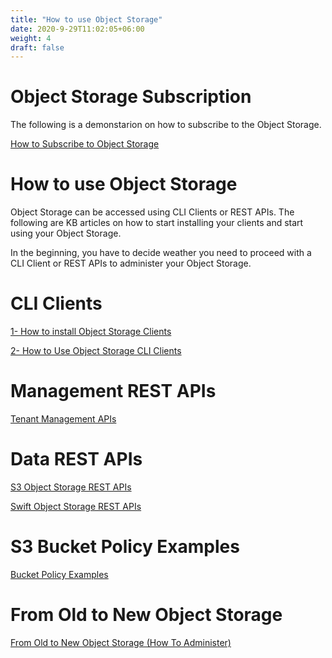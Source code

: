 ```yaml
---
title: "How to use Object Storage"
date: 2020-9-29T11:02:05+06:00
weight: 4
draft: false
---
```


# Object Storage Subscription

The following is a demonstarion on how to subscribe to the Object Storage.

[How to Subscribe to Object Storage](https://kb.bluvalt.com/kb/object-storage-subscription)

# How to use Object Storage

Object Storage can be accessed using CLI Clients or REST APIs. The following are KB articles on how to start installing your clients and start using your Object Storage.

In the beginning, you have to decide weather you need to proceed with a CLI Client or REST APIs to administer your Object Storage.

# CLI Clients

[1- How to install Object Storage Clients](https://kb.bluvalt.com/kb/object-storage-client)

[2- How to Use Object Storage CLI Clients](https://kb.bluvalt.com/kb/object-storage-cli)

# Management REST APIs

[Tenant Management APIs](https://kb.bluvalt.com/kb/mgmt-apis)

# Data REST APIs

[S3 Object Storage REST APIs](https://kb.bluvalt.com/kb/s3-apis)

[Swift Object Storage REST APIs](https://kb.bluvalt.com/kb/swift-apis)

# S3 Bucket Policy Examples

[Bucket Policy Examples](https://kb.bluvalt.com/kb/policy-examples)

# From Old to New Object Storage

[From Old to New Object Storage (How To Administer)](https://kb.bluvalt.com/kb/old-to-new-object-storage)

[](http://)
